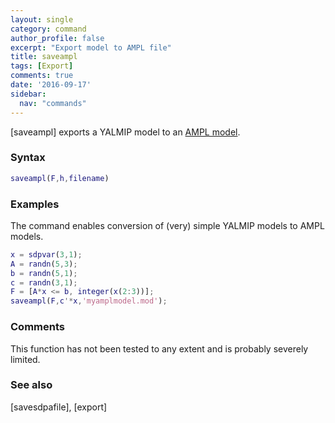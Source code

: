 ```yaml
---
layout: single
category: command
author_profile: false
excerpt: "Export model to AMPL file"
title: saveampl
tags: [Export]
comments: true
date: '2016-09-17'
sidebar:
  nav: "commands"
---
```


[saveampl] exports a YALMIP model to an [AMPL model](http://www.ampl.com).

### Syntax

````matlab
saveampl(F,h,filename)
````

### Examples

The command enables conversion of (very) simple YALMIP models to AMPL models.

````matlab
x = sdpvar(3,1);
A = randn(5,3);
b = randn(5,1);
c = randn(3,1);
F = [A*x <= b, integer(x(2:3))];
saveampl(F,c'*x,'myamplmodel.mod');
````

### Comments

This function has not been tested to any extent and is probably severely limited.

### See also
[savesdpafile], [export]
